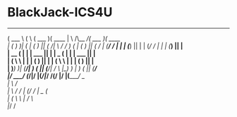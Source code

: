 # BlackJack-ICS4U
 ______   _        _______  _______  _       _________ _______  _______ 
(  ___ \ ( \      (  ___  )(  ____ \| \    /\\__    _/(  ___  )(  ____ \
| (   ) )| (      | (   ) || (    \/|  \  / /   )  (  | (   ) || (    \/
| (__/ / | |      | (___) || |      |  (_/ /    |  |  | (___) || |      
|  __ (  | |      |  ___  || |      |   _ (     |  |  |  ___  || |      
| (  \ \ | |      | (   ) || |      |  ( \ \    |  |  | (   ) || |      
| )___) )| (____/\| )   ( || (____/\|  /  \ \|\_)  )  | )   ( || (____/\
|/ \___/ (_______/|/     \|(_______/|_/    \/(____/   |/     \|(_______/
                                                                         _       
| \    /\
|  \  / /
|  (_/ / 
|   _ (  
|  ( \ \ 
|  /  \ \
|_/    \/
